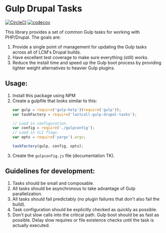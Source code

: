 Gulp Drupal Tasks
=================

[![CircleCI](https://circleci.com/gh/LastCallMedia/gulp-drupal-tasks.svg?style=svg)](https://circleci.com/gh/LastCallMedia/gulp-drupal-tasks) 
[![codecov](https://codecov.io/gh/LastCallMedia/gulp-drupal-tasks/branch/master/graph/badge.svg)](https://codecov.io/gh/LastCallMedia/gulp-drupal-tasks)

This library provides a set of common Gulp tasks for working with PHP/Drupal. The goals are:

1. Provide a single point of management for updating the Gulp tasks across all of LCM's Drupal builds.
2. Have excellent test coverage to make sure everything (still) works.
3. Reduce the install time and speed up the Gulp boot process by providing lighter weight alternatives to heavier Gulp plugins.

Usage:
------
1. Install this package using NPM
2. Create a gulpfile that looks similar to this:
    ```javascript
    var gulp = require('gulp-help')(require('gulp'));
    var taskFactory = require('lastcall-gulp-drupal-tasks');
    
    // Load in configuration.
    var config = require('./gulpconfig');
    // Load in CLI flags.
    var opts = require('yargs').argv;
    
    taskFactory(gulp, config, opts);
    ```
3.  Create the `gulpconfig.js` file (documentation TK).

Guidelines for development:
--------------------------
1. Tasks should be small and composable.
2. All tasks should be asynchronous to take advantage of Gulp parallelization.
3. All tasks should fail predictably (no plugin failures that don't also fail the build).
4. Task configuration should be explicitly checked as quickly as possible.
5. Don't put slow calls into the critical path.  Gulp boot should be as fast as possible.  Delay slow requires or file existence checks until the task is actually executed.
